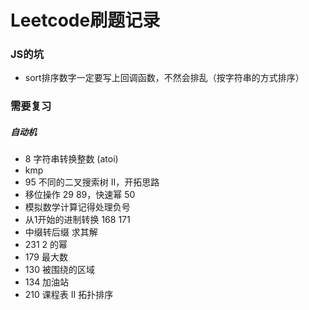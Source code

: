 # Leetcode刷题记录

### JS的坑
- sort排序数字一定要写上回调函数，不然会排乱（按字符串的方式排序）

### 需要复习
##### 自动机
- 8 字符串转换整数 (atoi)
- kmp
- 95 不同的二叉搜索树 II，开拓思路
- 移位操作 29 89，快速幂 50
- 模拟数学计算记得处理负号
- 从1开始的进制转换 168 171
- 中缀转后缀 求其解
- 231 2 的幂
- 179 最大数
- 130 被围绕的区域
- 134 加油站
- 210 课程表 II 拓扑排序
